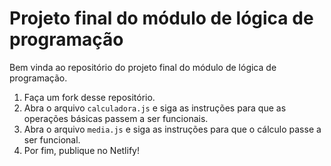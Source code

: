 # Projeto final do módulo de lógica de programação

Bem vinda ao repositório do projeto final do módulo de lógica de programação.

  1. Faça um fork desse repositório.
  2. Abra o arquivo `calculadora.js` e siga as instruções para que as operações básicas passem a ser funcionais.
  3. Abra o arquivo `media.js` e siga as instruções para que o cálculo passe a ser funcional.  
  4. Por fim, publique no Netlify!
